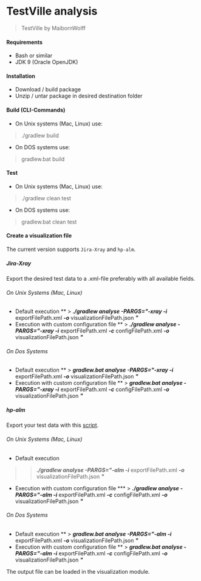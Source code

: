 # TestVille analysis

> TestVille by MaibornWolff

#### Requirements
* Bash or similar
* JDK 9 (Oracle OpenJDK)

#### Installation 
* Download / build package
* Unzip / untar package in desired destination folder

#### Build (CLI-Commands)
* On Unix systems (Mac, Linux) use:
> ./gradlew build

* On DOS systems use:
> gradlew.bat build

#### Test
* On Unix systems (Mac, Linux) use:
> ./gradlew clean test

* On DOS systems use:
> gradlew.bat clean test

#### Create a visualization file
The current version supports `Jira-Xray` and `hp-alm`.

##### Jira-Xray
Export the desired test data to a .xml-file preferably with all available fields.

###### On Unix Systems (Mac, Linux)
* Default execution
** > ***./gradlew analyse -PARGS="-xray -i*** exportFilePath.xml ***-o*** visualizationFilePath.json ***"***
* Execution with custom configuration file
** > ***./gradlew analyse -PARGS="-xray -i*** exportFilePath.xml ***-c*** configFilePath.xml ***-o*** visualizationFilePath.json ***"***

###### On Dos Systems
* Default execution
** > ***gradlew.bat analyse -PARGS="-xray -i*** exportFilePath.xml ***-o*** visualizationFilePath.json ***"***
* Execution with custom configuration file
** > ***gradlew.bat analyse -PARGS="-xray -i*** exportFilePath.xml ***-c*** configFilePath.xml ***-o*** visualizationFilePath.json ***"***


##### hp-alm
Export your test data with this [script](./../exportScripts/exportHpAlm_v02.sql).

###### On Unix Systems (Mac, Linux)
* Default execution
> > ***./gradlew analyse -PARGS="-alm -i*** exportFilePath.xml ***-o*** visualizationFilePath.json ***"***
* Execution with custom configuration file
*** > ***./gradlew analyse -PARGS="-alm -i*** exportFilePath.xml ***-c*** configFilePath.xml ***-o*** visualizationFilePath.json ***"***

###### On Dos Systems
* Default execution
** > ***gradlew.bat analyse -PARGS="-alm -i*** exportFilePath.xml ***-o*** visualizationFilePath.json ***"***
* Execution with custom configuration file
** > ***gradlew.bat analyse -PARGS="-alm -i*** exportFilePath.xml ***-c*** configFilePath.xml ***-o*** visualizationFilePath.json ***"***


The output file can be loaded in the visualization module.
